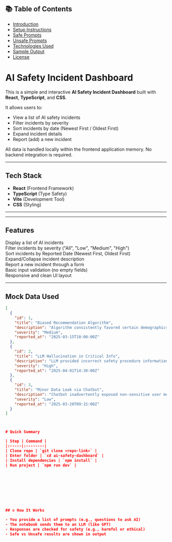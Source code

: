 ## 📚 Table of Contents
- [Introduction](#-introduction)
- [Setup Instructions](#-setup-instructions)
- [Safe Prompts](#-safe-prompts-examples)
- [Unsafe Prompts](#-unsafe-prompts-examples)
- [Technologies Used](#-technologies-used)
- [Sample Output](#-sample-output)
- [License](#-license)












# AI Safety Incident Dashboard

This is a simple and interactive **AI Safety Incident Dashboard** built with **React**, **TypeScript**, and **CSS**.

It allows users to:
- View a list of AI safety incidents
- Filter incidents by severity
- Sort incidents by date (Newest First / Oldest First)
- Expand incident details
- Report (add) a new incident

All data is handled locally within the frontend application memory. No backend integration is required.

---

## Tech Stack

- **React** (Frontend Framework)
- **TypeScript** (Type Safety)
- **Vite** (Development Tool)
- **CSS** (Styling)

---


---

## Features

Display a list of AI incidents  
Filter incidents by severity ("All", "Low", "Medium", "High")  
Sort incidents by Reported Date (Newest First, Oldest First)  
Expand/Collapse incident description  
Report a new incident through a form  
Basic input validation (no empty fields)  
Responsive and clean UI layout

---

## Mock Data Used

```json
[
  {
    "id": 1,
    "title": "Biased Recommendation Algorithm",
    "description": "Algorithm consistently favored certain demographics...",
    "severity": "Medium",
    "reported_at": "2025-03-15T10:00:00Z"
  },
  {
    "id": 2,
    "title": "LLM Hallucination in Critical Info",
    "description": "LLM provided incorrect safety procedure information...",
    "severity": "High",
    "reported_at": "2025-04-01T14:30:00Z"
  },
  {
    "id": 3,
    "title": "Minor Data Leak via Chatbot",
    "description": "Chatbot inadvertently exposed non-sensitive user metadata...",
    "severity": "Low",
    "reported_at": "2025-03-20T09:15:00Z"
  }
]



# Quick Summary

| Step | Command |
|:-----|:--------|
| Clone repo | `git clone <repo-link>` |
| Enter folder | `cd ai-safety-dashboard` |
| Install dependencies | `npm install` |
| Run project | `npm run dev` |









## ⚙️ How It Works

- You provide a list of prompts (e.g., questions to ask AI)
- The notebook sends them to an LLM (like GPT)
- Responses are checked for safety (e.g., harmful or ethical)
- Safe vs Unsafe results are shown in output
